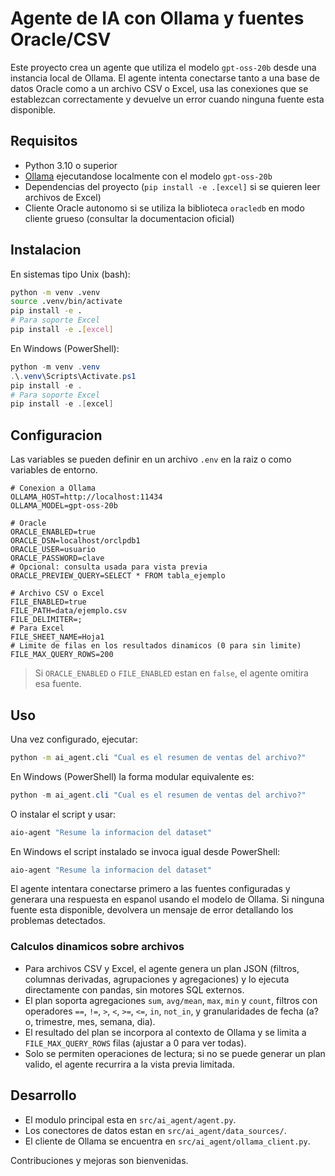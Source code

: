 # Agente de IA con Ollama y fuentes Oracle/CSV

Este proyecto crea un agente que utiliza el modelo `gpt-oss-20b` desde una instancia local de Ollama. El agente intenta conectarse tanto a una base de datos Oracle como a un archivo CSV o Excel, usa las conexiones que se establezcan correctamente y devuelve un error cuando ninguna fuente esta disponible.

## Requisitos

- Python 3.10 o superior
- [Ollama](https://ollama.com/) ejecutandose localmente con el modelo `gpt-oss-20b`
- Dependencias del proyecto (`pip install -e .[excel]` si se quieren leer archivos de Excel)
- Cliente Oracle autonomo si se utiliza la biblioteca `oracledb` en modo cliente grueso (consultar la documentacion oficial)

## Instalacion

En sistemas tipo Unix (bash):

```bash
python -m venv .venv
source .venv/bin/activate
pip install -e .
# Para soporte Excel
pip install -e .[excel]
```

En Windows (PowerShell):

```powershell
python -m venv .venv
.\.venv\Scripts\Activate.ps1
pip install -e .
# Para soporte Excel
pip install -e .[excel]
```

## Configuracion

Las variables se pueden definir en un archivo `.env` en la raiz o como variables de entorno.

```env
# Conexion a Ollama
OLLAMA_HOST=http://localhost:11434
OLLAMA_MODEL=gpt-oss-20b

# Oracle
ORACLE_ENABLED=true
ORACLE_DSN=localhost/orclpdb1
ORACLE_USER=usuario
ORACLE_PASSWORD=clave
# Opcional: consulta usada para vista previa
ORACLE_PREVIEW_QUERY=SELECT * FROM tabla_ejemplo

# Archivo CSV o Excel
FILE_ENABLED=true
FILE_PATH=data/ejemplo.csv
FILE_DELIMITER=;
# Para Excel
FILE_SHEET_NAME=Hoja1
# Limite de filas en los resultados dinamicos (0 para sin limite)
FILE_MAX_QUERY_ROWS=200
```

> Si `ORACLE_ENABLED` o `FILE_ENABLED` estan en `false`, el agente omitira esa fuente.

## Uso

Una vez configurado, ejecutar:

```bash
python -m ai_agent.cli "Cual es el resumen de ventas del archivo?"
```

En Windows (PowerShell) la forma modular equivalente es:

```powershell
python -m ai_agent.cli "Cual es el resumen de ventas del archivo?"
```

O instalar el script y usar:

```bash
aio-agent "Resume la informacion del dataset"
```

En Windows el script instalado se invoca igual desde PowerShell:

```powershell
aio-agent "Resume la informacion del dataset"
```

El agente intentara conectarse primero a las fuentes configuradas y generara una respuesta en espanol usando el modelo de Ollama. Si ninguna fuente esta disponible, devolvera un mensaje de error detallando los problemas detectados.

### Calculos dinamicos sobre archivos

- Para archivos CSV y Excel, el agente genera un plan JSON (filtros, columnas derivadas, agrupaciones y agregaciones) y lo ejecuta directamente con pandas, sin motores SQL externos.
- El plan soporta agregaciones `sum`, `avg/mean`, `max`, `min` y `count`, filtros con operadores `==`, `!=`, `>`, `<`, `>=`, `<=`, `in`, `not_in`, y granularidades de fecha (a?o, trimestre, mes, semana, dia).
- El resultado del plan se incorpora al contexto de Ollama y se limita a `FILE_MAX_QUERY_ROWS` filas (ajustar a 0 para ver todas).
- Solo se permiten operaciones de lectura; si no se puede generar un plan valido, el agente recurrira a la vista previa limitada.

## Desarrollo

- El modulo principal esta en `src/ai_agent/agent.py`.
- Los conectores de datos estan en `src/ai_agent/data_sources/`.
- El cliente de Ollama se encuentra en `src/ai_agent/ollama_client.py`.

Contribuciones y mejoras son bienvenidas.

